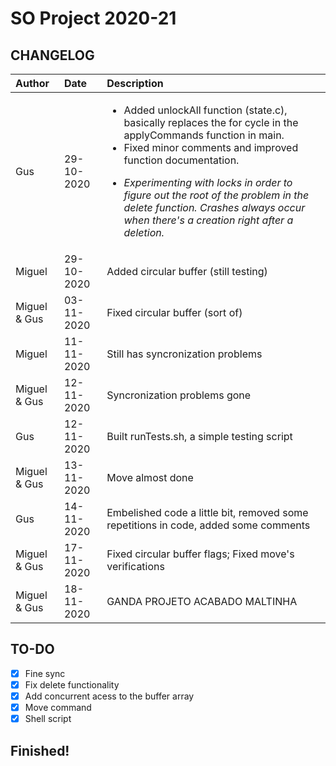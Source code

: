 # SO Project 2020-21
## CHANGELOG

| Author       | Date           | Description  |
|:------------- |:-------------| :-----|
| Gus      | 29-10-2020 | <ul><li>Added unlockAll function (state.c), basically replaces the for cycle in the applyCommands function in main.</li><li>Fixed minor comments and improved function documentation.</li></ul><ul><li>*Experimenting with locks in order to figure out the root of the problem in the delete function. Crashes always occur when there's a creation right after a deletion.*</li> |    
| Miguel    | 29-10-2020     |  Added circular buffer (still testing)|
| Miguel & Gus   | 03-11-2020     |  Fixed circular buffer (sort of)|
| Miguel    | 11-11-2020     |  Still has syncronization problems|
| Miguel & Gus   | 12-11-2020     |  Syncronization problems gone  |
| Gus      | 12-11-2020 | Built runTests.sh, a simple testing script |
| Miguel & Gus | 13-11-2020 | Move almost done |
| Gus | 14-11-2020 | Embelished code a little bit, removed some repetitions in code, added some comments |
| Miguel & Gus | 17-11-2020 | Fixed circular buffer flags; Fixed move's verifications |
| Miguel & Gus | 18-11-2020 | GANDA PROJETO ACABADO MALTINHA |


## TO-DO

  - [x] Fine sync
  - [x] Fix delete functionality
  - [x] Add concurrent acess to the buffer array
  - [x] Move command
  - [x] Shell script

## Finished!
